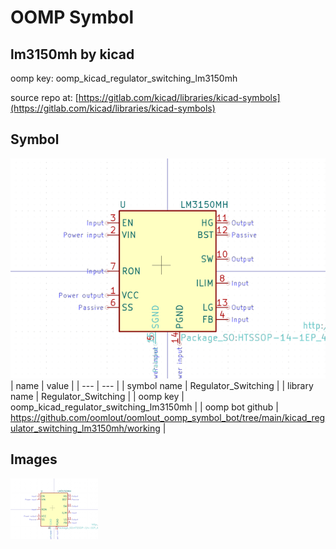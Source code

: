 # OOMP Symbol  
## lm3150mh  by kicad  
  
oomp key: oomp_kicad_regulator_switching_lm3150mh  
  
source repo at: [https://gitlab.com/kicad/libraries/kicad-symbols](https://gitlab.com/kicad/libraries/kicad-symbols)  
## Symbol  
  
[![working.png](working_600.png)](working.png)  
| name | value | 
| --- | --- | 
| symbol name | Regulator_Switching | 
| library name | Regulator_Switching | 
| oomp key | oomp_kicad_regulator_switching_lm3150mh | 
| oomp bot github | https://github.com/oomlout/oomlout_oomp_symbol_bot/tree/main/kicad_regulator_switching_lm3150mh/working | 
## Images  
  
[![working.png](working_140.png)](working.png)  
